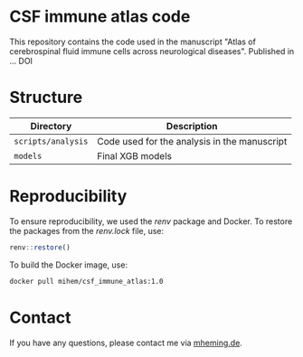 # CSF immune atlas code
This repository contains the code used in the manuscript "Atlas of cerebrospinal fluid immune cells across neurological diseases".
Published in ... DOI

# Structure

| Directory            | Description |
| ---------            | -----------  |
| `scripts/analysis`   | Code used for the analysis in the manuscript |
| `models`             | Final XGB models |

# Reproducibility
To ensure reproducibility, we used the *renv* package and Docker. To restore the packages from the *renv.lock* file, use:

```R
renv::restore()
```

To build the Docker image, use:

```bash
docker pull mihem/csf_immune_atlas:1.0
```

# Contact
If you have any questions, please contact me via [mheming.de](https://osmzhlab.uni-muenster.de/mheming/#contact).